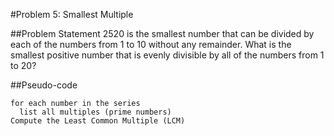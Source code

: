 #Problem 5: Smallest Multiple

##Problem Statement
2520 is the smallest number that can be divided by each of the numbers from 1 to 10 without any remainder. What is the smallest positive number that is evenly divisible by all of the numbers from 1 to 20?

##Pseudo-code

```
for each number in the series
  list all multiples (prime numbers)
Compute the Least Common Multiple (LCM)
```
